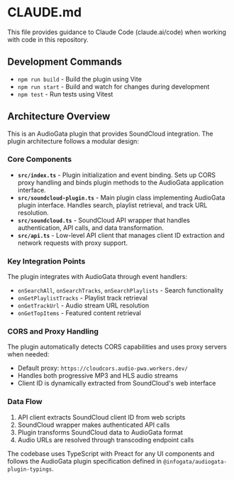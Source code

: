 # CLAUDE.md

This file provides guidance to Claude Code (claude.ai/code) when working with code in this repository.

## Development Commands

- `npm run build` - Build the plugin using Vite
- `npm run start` - Build and watch for changes during development  
- `npm test` - Run tests using Vitest

## Architecture Overview

This is an AudioGata plugin that provides SoundCloud integration. The plugin architecture follows a modular design:

### Core Components

- **`src/index.ts`** - Plugin initialization and event binding. Sets up CORS proxy handling and binds plugin methods to the AudioGata application interface.
- **`src/soundcloud-plugin.ts`** - Main plugin class implementing AudioGata plugin interface. Handles search, playlist retrieval, and track URL resolution.
- **`src/soundcloud.ts`** - SoundCloud API wrapper that handles authentication, API calls, and data transformation.
- **`src/api.ts`** - Low-level API client that manages client ID extraction and network requests with proxy support.

### Key Integration Points

The plugin integrates with AudioGata through event handlers:
- `onSearchAll`, `onSearchTracks`, `onSearchPlaylists` - Search functionality
- `onGetPlaylistTracks` - Playlist track retrieval
- `onGetTrackUrl` - Audio stream URL resolution
- `onGetTopItems` - Featured content retrieval

### CORS and Proxy Handling

The plugin automatically detects CORS capabilities and uses proxy servers when needed:
- Default proxy: `https://cloudcors.audio-pwa.workers.dev/`
- Handles both progressive MP3 and HLS audio streams
- Client ID is dynamically extracted from SoundCloud's web interface

### Data Flow

1. API client extracts SoundCloud client ID from web scripts
2. SoundCloud wrapper makes authenticated API calls
3. Plugin transforms SoundCloud data to AudioGata format
4. Audio URLs are resolved through transcoding endpoint calls

The codebase uses TypeScript with Preact for any UI components and follows the AudioGata plugin specification defined in `@infogata/audiogata-plugin-typings`.